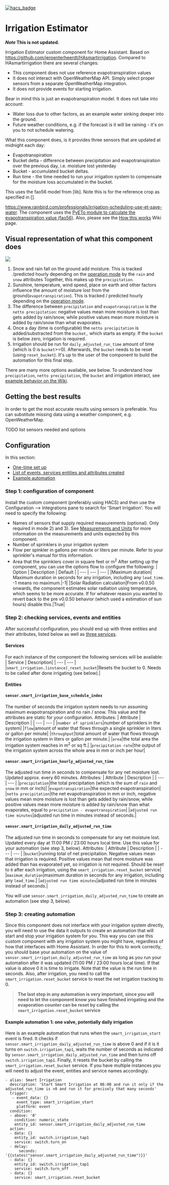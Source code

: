 [![hacs_badge](https://img.shields.io/badge/HACS-Custom-41BDF5.svg?style=for-the-badge)](https://github.com/hacs/integration)

# Irrigation Estimator

**_Note_ This is not updated.**

Irrigation Estimator custom component for Home Assistant. Based on https://github.com/jeroenterheerdt/HAsmartirrigation.
Compared to HAsmartirrigation there are several changes:
- This component does not use reference evapotranspiration values
- It does not interact with OpenWeatherMap API. Simply select proper sensors from a separate OpenWeatherMap integration.
- It does not provide events for starting irrigation.

Bear in mind this is just an evapotranspiration model. It does not take into account:
- Water loss due to other factors, as an example water sinking deeper into the ground.
- Future weather conditions, e.g. if the forecast is it will be raining - it's on you to not schedule watering.

What this component does, is it provides three sensors that are updated at midnight each day:
- Evapotranspiration
- Bucket delta - difference between precipitation and evapotranspiration over the previous day, i.e. moisture lost yesterday
- Bucket - accumulated bucket deltas.
- Run time - the time needed to run your irrigation system to compensate for the moisture loss accumulated in the bucket.

This uses the fao56 model from [lib]. Note this is for the reference crop as specified in [].

https://www.rainbird.com/professionals/irrigation-scheduling-use-et-save-water.
The component uses the [PyETo module to calculate the evapotranspiration value (fao56)](https://pyeto.readthedocs.io/en/latest/fao56_penman_monteith.html). Also, please see the [How this works](https://github.com/jeroenterheerdt/HAsmartirrigation/wiki/How-this-component-works) Wiki page.

## Visual representation of what this component does

![](images/smart_irrigation_diagram.png?raw=true)

1. Snow and rain fall on the ground add moisture. This is tracked /predicted hourly depending on the [operation mode](#operation-modes) by the `rain` and `snow` attributes Together, this makes up the `precipitation`.
2. Sunshine, temperature, wind speed, place on earth and other factors influence the amount of moisture lost from the ground(`evapotranspiration`). This is tracked / predicted hourly depending on the [operation mode](#operation-modes).
3. The difference between `precipitation` and `evapotranspiration` is the `netto precipitation`: negative values mean more moisture is lost than gets added by rain/snow, while positive values mean more moisture is added by rain/snow than what evaporates.
4. Once a day (time is configurable) the `netto precipitation` is added/substracted from the `bucket,` which starts as empty. If the `bucket` is below zero, irrigation is required.
5. Irrigation should be run for `daily_adjusted_run_time` amount of time (which is 0 is `bucket`>=0). Afterwards, the `bucket` needs to be reset (using `reset_bucket`). It's up to the user of the component to build the automation for this final step.

There are many more options available, see below. To understand how `precipitation`, `netto precipitation`, the `bucket` and irrigation interact, see [example behavior on the Wiki](https://github.com/jeroenterheerdt/HAsmartirrigation/wiki/Example-behavior-in-a-week).

## Getting the best results

In order to get the most accurate results using sensors is preferable. You can substitute missing data using a weather component, e.g. OpenWeatherMap.

TODO list sensors needed and options

## Configuration

In this section:

- [One-time set up](#step-1-configuration-of-component)
- [List of events, services entities and attributes created](#step-2-checking-entities)
- [Example automation](#step-3-creating-automation)

### Step 1: configuration of component

Install the custom component (preferably using HACS) and then use the Configuration --> Integrations pane to search for 'Smart Irrigation'.
You will need to specify the following:

- Names of sensors that supply required measurements (optional). Only required in mode 2) and 3). See [Measurements and Units](https://github.com/jeroenterheerdt/HAsmartirrigation/wiki/Measurements-and-Units) for more information on the measurements and units expected by this component.
- Number of sprinklers in your irrigation system
- Flow per spinkler in gallons per minute or liters per minute. Refer to your sprinkler's manual for this information.
- Area that the sprinklers cover in square feet or m<sup>2</sup>
  After setting up the component, you can use the options flow to configure the following:
  | Option | Description | Default |
  | --- | --- | --- |
  |Maximum duration| Maximum duration in seconds for any irrigation, including any `lead_time`. -1 means no maximum.|-1|
  |Solar Radiation calculation|From v0.0.50 onwards, the component estimates solar radiation using temperature, which seems to be more accurate. If for whatever reason you wanted to revert back to the pre v0.0.50 behavior (which used a estimation of sun hours) disable this.|True|

### Step 2: checking services, events and entities

After successful configuration, you should end up with three entities and their attributes, listed below as well as [three services](#available-services).

#### Services

For each instance of the component the following services will be available:
| Service | Description|
| --- | --- |
|`smart_irrigation.]instance]_reset_bucket`|Resets the bucket to 0. Needs to be called after done irrigating (see below).|

#### Entities

#### `sensor.smart_irrigation_base_schedule_index`

The number of seconds the irrigation system needs to run assuming maximum evapotranspiration and no rain / snow. This value and the attributes are static for your configuration.
Attributes:
| Attribute | Description |
| --- | --- |
|`number of sprinklers`|number of sprinklers in the system|
|`flow`|amount of water that flows through a single sprinkler in liters or gallon per minute|
|`throughput`|total amount of water that flows through the irrigation system in liters or gallon per minute.|
|`area`|the total area the irrigation system reaches in m<sup>2</sup> or sq ft.|
|`precipitation rate`|the output of the irrigation system across the whole area in mm or inch per hour|

#### `sensor.smart_irrigation_hourly_adjusted_run_time`

The adjusted run time in seconds to compensate for any net moisture lost. Updated approx. every 60 minutes.
Attributes:
| Attribute | Description |
| --- | --- |
|`precipitation`|the total precipitation (which is the sum of `rain` and `snow` in mm or inch)|
|`evapotranspiration`|the expected evapotranspiration|
|`netto precipitation`|the net evapotranspiration in mm or inch, negative values mean more moisture is lost than gets added by rain/snow, while positive values mean more moisture is added by rain/snow than what evaporates, equal to `precipitation - evapotranspiration`|
|`adjusted run time minutes`|adjusted run time in minutes instead of seconds.|

#### `sensor.smart_irrigation_daily_adjusted_run_time`

The adjusted run time in seconds to compensate for any net moisture lost. Updated every day at 11:00 PM / 23:00 hours local time. Use this value for your automation (see step 3, below).
Attributes:
| Attribute | Description |
| --- | --- |
|`bucket`|running total of net precipitation. Negative values mean that irrigation is required. Positive values mean that more moisture was added than has evaporated yet, so irrigation is not required. Should be reset to `0` after each irrigation, using the `smart_irrigation.reset_bucket` service|
|`maximum_duration`|maximum duration in seconds for any irrigation, including any `lead_time`.|
|`adjusted run time minutes`|adjusted run time in minutes instead of seconds.|

You will use `sensor.smart_irrigation_daily_adjusted_run_time` to create an automation (see step 3, below).

### Step 3: creating automation

Since this component does not interface with your irrigation system directly, you will need to use the data it outputs to create an automation that will start and stop your irrigation system for you. This way you can use this custom component with any irrigation system you might have, regardless of how that interfaces with Home Assistant. In order for this to work correctly, you should base your automation on the value of `sensor.smart_irrigation_daily_adjusted_run_time` as long as you run your automation after it was updated (11:00 PM / 23:00 hours local time). If that value is above 0 it is time to irrigate. Note that the value is the run time in seconds. Also, after irrigation, you need to call the `smart_irrigation.reset_bucket` service to reset the net irrigation tracking to 0.

> **The last step in any automation is very important, since you will need to let the component know you have finished irrigating and the evaporation counter can be reset by calling the `smart_irrigation.reset_bucket` service**

#### Example automation 1: one valve, potentially daily irrigation

Here is an example automation that runs when the `smart_irrigation_start` event is fired. It checks if `sensor.smart_irrigation_daily_adjusted_run_time` is above 0 and if it is it turns on `switch.irrigation_tap1`, waits the number of seconds as indicated by `sensor.smart_irrigation_daily_adjusted_run_time` and then turns off `switch.irrigation_tap1`. Finally, it resets the bucket by calling the `smart_irrigation.reset_bucket` service. If you have multiple instances you will need to adjust the event, entities and service names accordingly.

```
- alias: Smart Irrigation
  description: 'Start Smart Irrigation at 06:00 and run it only if the adjusted_run_time is >0 and run it for precisely that many seconds'
  trigger:
   - event_data: {}
     event_type: smart_irrigation_start
     platform: event
  condition:
  - above: '0'
    condition: numeric_state
    entity_id: sensor.smart_irrigation_daily_adjusted_run_time
  action:
  - data: {}
    entity_id: switch.irrigation_tap1
    service: switch.turn_on
  - delay:
      seconds: '{{states("sensor.smart_irrigation_daily_adjusted_run_time")}}'
  - data: {}
    entity_id: switch.irrigation_tap1
    service: switch.turn_off
  - data: {}
    service: smart_irrigation.reset_bucket
```
